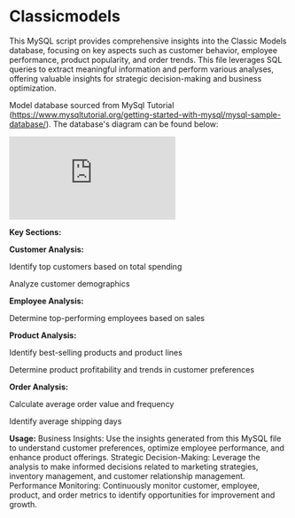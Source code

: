 # Classicmodels

This MySQL script provides comprehensive insights into the Classic Models database, focusing on key aspects such as customer behavior, employee performance, product popularity, and order trends. This file leverages SQL queries to extract meaningful information and perform various analyses, offering valuable insights for strategic decision-making and business optimization.

Model database sourced from MySql Tutorial (https://www.mysqltutorial.org/getting-started-with-mysql/mysql-sample-database/). The database's diagram can be found below:

![alt text](https://www.mysqltutorial.org/wp-content/uploads/2018/04/MySQL-Sample-Database-Diagram-PDF-A4.pdf)


**Key Sections:**

**Customer Analysis:**
  
  Identify top customers based on total spending
  
  Analyze customer demographics

**Employee Analysis:**

  Determine top-performing employees based on sales 
  
**Product Analysis:**

  Identify best-selling products and product lines
  
  Determine product profitability and trends in customer preferences
  
**Order Analysis:**

  Calculate average order value and frequency
  
  Identify average shipping days
  

**Usage:**
Business Insights: Use the insights generated from this MySQL file to understand customer preferences, optimize employee performance, and enhance product offerings.
Strategic Decision-Making: Leverage the analysis to make informed decisions related to marketing strategies, inventory management, and customer relationship management.
Performance Monitoring: Continuously monitor customer, employee, product, and order metrics to identify opportunities for improvement and growth.
